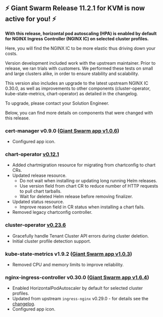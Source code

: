 ## :zap: Giant Swarm Release 11.2.1 for KVM is now active for you! :zap:

**With this release, horizontal pod autoscaling (HPA) is enabled by default for NGINX Ingress Controller (NGINX IC) on selected cluster profiles.**

Here, you will find the NGINX IC to be more elastic thus driving down your costs.

Version development included work with the upstream maintainer. Prior to release, we ran trials with customers. We performed these tests on small and large clusters alike, in order to ensure stability and scalability.

This version also includes an upgrade to the latest upstream NGINX IC 0.30.0, as well as improvements to other components (cluster-operator, kube-state-metrics, chart-operator) as detailed in the changelog.

To upgrade, please contact your Solution Engineer.

Below, you can find more details on components that were changed with this release.

### cert-manager v0.9.0 ([Giant Swarm app v1.0.6](https://github.com/giantswarm/cert-manager-app/blob/master/CHANGELOG.md#v106-2020-02-28))

- Configured app icon.

### chart-operator [v0.12.1](https://github.com/giantswarm/chart-operator/releases/tag/v0.12.1)

- Added chartmigration resource for migrating from chartconfig to chart CRs.
- Updated release resource.
  - Do not wait when installing or updating long running Helm releases.
  - Use version field from chart CR to reduce number of HTTP requests to pull chart tarballs.
  - Wait for deleted Helm release before removing finalizer. 
- Updated status resource.
  - Improve reason field in CR status when installing a chart fails.
- Removed legacy chartconfig controller.

### cluster-operator [v0.23.6](https://github.com/giantswarm/cluster-operator/releases/tag/v0.23.6)

- Gracefully handle Tenant Cluster API errors during cluster deletion.
- Initial cluster profile detection support.

### kube-state-metrics v1.9.2 ([Giant Swarm app v1.0.3](https://github.com/giantswarm/kube-state-metrics-app/blob/master/CHANGELOG.md#v103))

- Removed CPU and memory limits to improve reliability.

### nginx-ingress-controller v0.30.0 ([Giant Swarm app v1.6.4](https://github.com/giantswarm/nginx-ingress-controller-app/blob/master/CHANGELOG.md#v164-2020-03-17))

- Enabled HorizontalPodAutoscaler by default for selected cluster profiles.
- Updated from upstream `ingress-nginx` v0.29.0 - for details see the [changelog](https://github.com/kubernetes/ingress-nginx/releases/tag/nginx-0.30.0).
- Configured app icon.
